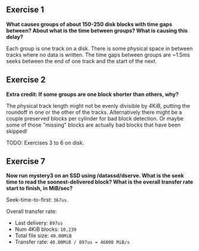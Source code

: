 ## Exercise 1
**What causes groups of about 150-250 disk blocks with time gaps between? About
what is the time between groups? What is causing this delay?**

Each group is one track on a disk. There is some physical space in between
tracks where no data is written. The time gaps between groups are ~1.5ms seeks
between the end of one track and the start of the next.

## Exercise 2
**Extra credit: If some groups are one block shorter than others, why?**

The physical track length might not be evenly divisible by 4KiB, putting the
roundoff in one or the other of the tracks. Alternatively there might be a
couple preserved blocks per cylinder for bad block detection. Or maybe some of
those "missing" blocks are actually bad blocks that have been skipped!

TODO: Exercises 3 to 6 on disk.

## Exercise 7
**Now run mystery3 on an SSD using /datassd/dserve. What is the seek time to
read the soonest-delivered block? What is the overall transfer rate start to
finish, in MiB/sec?**

Seek-time-to-first: `367us`.

Overall transfer rate:
- Last delivery: `897us`
- Num 4KiB blocks: `10,239`
- Total file size: `40.00MiB`
- Transfer rate: `40.00MiB / 897us = 46000 MiB/s`

